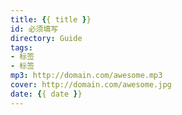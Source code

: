 ```yaml
---
title: {{ title }}
id: 必须填写
directory: Guide
tags: 
- 标签
- 标签
mp3: http://domain.com/awesome.mp3
cover: http://domain.com/awesome.jpg
date: {{ date }}
---
```

